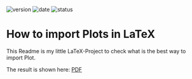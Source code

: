 ![version](https://img.shields.io/badge/version-1.0-blue.svg)
![date](https://img.shields.io/badge/date-2024--03--22-green.svg)
![status](https://img.shields.io/badge/status-published-green.svg)

# How to import Plots in LaTeX

This Readme is my little LaTeX-Project to check what is the best way to import Plot.

The result is shown here: [PDF](main.pdf)